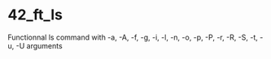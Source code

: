 # 42_ft_ls

Functionnal ls command with -a, -A, -f, -g, -i, -l, -n, -o, -p, -P, -r, -R, -S, -t, -u, -U arguments
